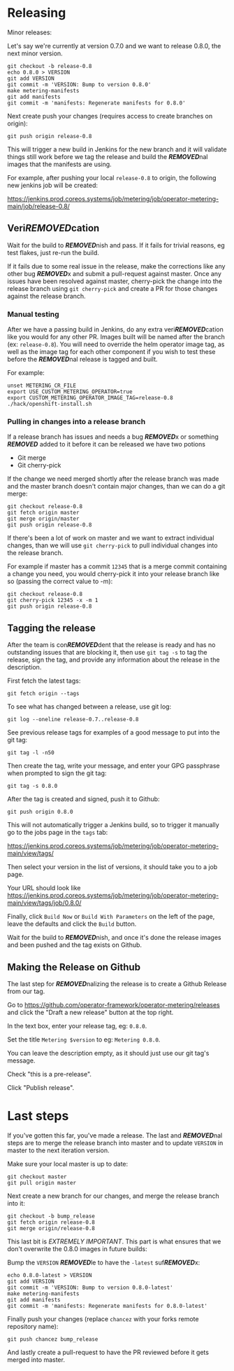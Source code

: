 # Releasing

Minor releases:

Let's say we're currently at version 0.7.0 and we want to release 0.8.0, the next minor version.

```
git checkout -b release-0.8
echo 0.8.0 > VERSION
git add VERSION
git commit -m 'VERSION: Bump to version 0.8.0'
make metering-manifests
git add manifests
git commit -m 'manifests: Regenerate manifests for 0.8.0'
```

Next create push your changes (requires access to create branches on origin):

```
git push origin release-0.8
```

This will trigger a new build in Jenkins for the new branch and it will validate things still work before we tag the release and build the ***REMOVED***nal images that the manifests are using.

For example, after pushing your local `release-0.8` to origin, the following new jenkins job will be created:

https://jenkins.prod.coreos.systems/job/metering/job/operator-metering-main/job/release-0.8/


## Veri***REMOVED***cation

Wait for the build to ***REMOVED***nish and pass.
If it fails for trivial reasons, eg test flakes, just re-run the build.

If it fails due to some real issue in the release, make the corrections like any other bug ***REMOVED***x and submit a pull-request against master.
Once any issues have been resolved against master, cherry-pick the change into the release branch using `git cherry-pick` and create a PR for those changes against the release branch.

### Manual testing

After we have a passing build in Jenkins, do any extra veri***REMOVED***cation like you would for any other PR.
Images built will be named after the branch (ex: `release-0.8`).
You will need to override the helm operator image tag, as well as the image tag for each other component if you wish to test these before the ***REMOVED***nal release is tagged and built.

For example:

```
unset METERING_CR_FILE
export USE_CUSTOM_METERING_OPERATOR=true
export CUSTOM_METERING_OPERATOR_IMAGE_TAG=release-0.8
./hack/openshift-install.sh
```

### Pulling in changes into a release branch

If a release branch has issues and needs a bug ***REMOVED***x or something ***REMOVED*** added to it before it can be released we have two potions

- Git merge
- Git cherry-pick

If the change we need merged shortly after the release branch was made and the master branch doesn't contain major changes, than we can do a git merge:

```
git checkout release-0.8
git fetch origin master
git merge origin/master
git push origin release-0.8
```

If there's been a lot of work on master and we want to extract individual changes, than we will use `git cherry-pick` to pull individual changes into the release branch.

For example if master has a commit `12345` that is a merge commit containing a change you need, you would cherry-pick it into your release branch like so (passing the correct value to -m):

```
git checkout release-0.8
git cherry-pick 12345 -x -m 1
git push origin release-0.8
```

## Tagging the release

After the team is con***REMOVED***dent that the release is ready and has no outstanding issues that are blocking it, then use `git tag -s` to tag the release, sign the tag, and provide any information about the release in the description.

First fetch the latest tags:

```
git fetch origin --tags
```

To see what has changed between a release, use git log:

```
git log --oneline release-0.7..release-0.8
```

See previous release tags for examples of a good message to put into the git tag:

```
git tag -l -n50
```

Then create the tag, write your message, and enter your GPG passphrase when prompted to sign the git tag:

```
git tag -s 0.8.0
```

After the tag is created and signed, push it to Github:

```
git push origin 0.8.0
```

This will not automatically trigger a Jenkins build, so to trigger it manually go to the jobs page in the `tags` tab:

https://jenkins.prod.coreos.systems/job/metering/job/operator-metering-main/view/tags/

Then select your version in the list of versions, it should take you to a job page.

Your URL should look like https://jenkins.prod.coreos.systems/job/metering/job/operator-metering-main/view/tags/job/0.8.0/

Finally, click `Build Now` or `Build With Parameters` on the left of the page, leave the defaults and click the `Build` button.

Wait for the build to ***REMOVED***nish, and once it's done the release images and been pushed and the tag exists on Github.


## Making the Release on Github

The last step for ***REMOVED***nalizing the release is to create a Github Release from our tag.

Go to https://github.com/operator-framework/operator-metering/releases and click the "Draft a new release" button at the top right.

In the text box, enter your release tag, eg: `0.8.0`.

Set the title `Metering $version` to eg: `Metering 0.8.0`.

You can leave the description empty, as it should just use our git tag's message.

Check  "this is a pre-release".

Click "Publish release".

# Last steps

If you've gotten this far, you've made a release.
The last and ***REMOVED***nal steps are to merge the release branch into master and to update `VERSION` in master to the next iteration version.

Make sure your local master is up to date:

```
git checkout master
git pull origin master
```

Next create a new branch for our changes, and merge the release branch into it:

```
git checkout -b bump_release
git fetch origin release-0.8
git merge origin/release-0.8
```

This last bit is *EXTREMELY IMPORTANT*.
This part is what ensures that we don't overwrite the 0.8.0 images in future builds:

Bump the `VERSION` ***REMOVED***le to have the `-latest` suf***REMOVED***x:

```
echo 0.8.0-latest > VERSION
git add VERSION
git commit -m 'VERSION: Bump to version 0.8.0-latest'
make metering-manifests
git add manifests
git commit -m 'manifests: Regenerate manifests for 0.8.0-latest'
```

Finally push your changes (replace `chancez` with your forks remote repository name):

```
git push chancez bump_release
```

And lastly create a pull-request to have the PR reviewed before it gets merged into master.
